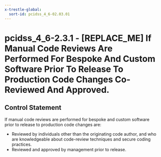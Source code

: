 ```yaml
---
x-trestle-global:
  sort-id: pcidss_4_6-02.03.01
---
```


# pcidss_4_6-2.3.1 - \[REPLACE_ME\] If Manual Code Reviews Are Performed For Bespoke And Custom Software Prior To Release To Production Code Changes Co-Reviewed And Approved.

## Control Statement

If manual code reviews are performed for bespoke and custom software prior to release
to production code changes are:
- Reviewed by individuals other than the originating code author, and who are
knowledgeable about code-review techniques and secure coding practices.
- Reviewed and approved by management prior to release.
